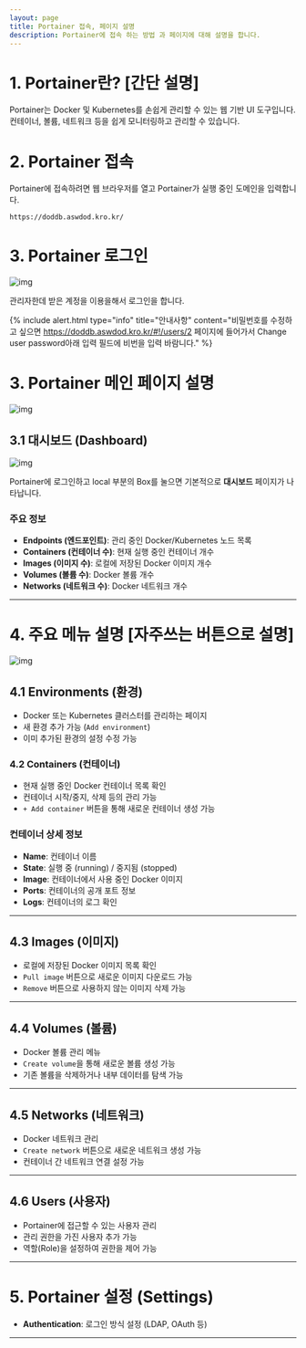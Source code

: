 ```yaml
---
layout: page
title: Portainer 접속, 페이지 설명
description: Portainer에 접속 하는 방법 과 페이지에 대해 설명을 합니다.
---
```


# 1. Portainer란? [간단 설명]

Portainer는 Docker 및 Kubernetes를 손쉽게 관리할 수 있는 웹 기반 UI 도구입니다. 컨테이너, 볼륨, 네트워크 등을 쉽게 모니터링하고 관리할 수 있습니다.

# 2. Portainer 접속

Portainer에 접속하려면 웹 브라우저를 열고 Portainer가 실행 중인 도메인을 입력합니다.

```
https://doddb.aswdod.kro.kr/
```

# 3. Portainer 로그인

![img](../assets/img/DashBaord_login.png)

관리자한데 받은 계정을 이용을해서 로그인을 합니다.

{% include alert.html type="info" title="안내사항" content="비밀번호를 수정하고 싶으면 https://doddb.aswdod.kro.kr/#!/users/2 페이지에 들어가서 Change user password아래 입력 필드에 비번을 입력 바람니다." %}

# 3. Portainer 메인 페이지 설명

![img](../assets/img/DashBaord.png)

## 3.1 대시보드 (Dashboard)

![img](../assets/img/Dashboard_dashboard.png)

Portainer에 로그인하고 local 부분의 Box를 눌으면 기본적으로 **대시보드** 페이지가 나타납니다.

### 주요 정보

- **Endpoints (엔드포인트)**: 관리 중인 Docker/Kubernetes 노드 목록
- **Containers (컨테이너 수)**: 현재 실행 중인 컨테이너 개수
- **Images (이미지 수)**: 로컬에 저장된 Docker 이미지 개수
- **Volumes (볼륨 수)**: Docker 볼륨 개수
- **Networks (네트워크 수)**: Docker 네트워크 개수

---

# 4. 주요 메뉴 설명 [자주쓰는 버튼으로 설명]

![img](../assets/img/Dashboard_setting.png)

## 4.1 Environments (환경)

- Docker 또는 Kubernetes 클러스터를 관리하는 페이지
- 새 환경 추가 가능 (`Add environment`)
- 이미 추가된 환경의 설정 수정 가능

### 4.2 Containers (컨테이너)

- 현재 실행 중인 Docker 컨테이너 목록 확인
- 컨테이너 시작/중지, 삭제 등의 관리 가능
- `+ Add container` 버튼을 통해 새로운 컨테이너 생성 가능

### 컨테이너 상세 정보

- **Name**: 컨테이너 이름
- **State**: 실행 중 (running) / 중지됨 (stopped)
- **Image**: 컨테이너에서 사용 중인 Docker 이미지
- **Ports**: 컨테이너의 공개 포트 정보
- **Logs**: 컨테이너의 로그 확인

---

## 4.3 Images (이미지)

- 로컬에 저장된 Docker 이미지 목록 확인
- `Pull image` 버튼으로 새로운 이미지 다운로드 가능
- `Remove` 버튼으로 사용하지 않는 이미지 삭제 가능

---

## 4.4 Volumes (볼륨)

- Docker 볼륨 관리 메뉴
- `Create volume`을 통해 새로운 볼륨 생성 가능
- 기존 볼륨을 삭제하거나 내부 데이터를 탐색 가능

---

## 4.5 Networks (네트워크)

- Docker 네트워크 관리
- `Create network` 버튼으로 새로운 네트워크 생성 가능
- 컨테이너 간 네트워크 연결 설정 가능

---

## 4.6 Users (사용자)

- Portainer에 접근할 수 있는 사용자 관리
- 관리 권한을 가진 사용자 추가 가능
- 역할(Role)을 설정하여 권한을 제어 가능

---

# 5. Portainer 설정 (Settings)

- **Authentication**: 로그인 방식 설정 (LDAP, OAuth 등)

---


